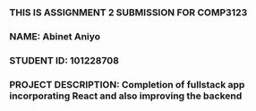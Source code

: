 ### THIS IS ASSIGNMENT 2 SUBMISSION FOR COMP3123 
### NAME: Abinet Aniyo
### STUDENT ID: 101228708

### PROJECT DESCRIPTION: Completion of fullstack app incorporating React and also improving the backend